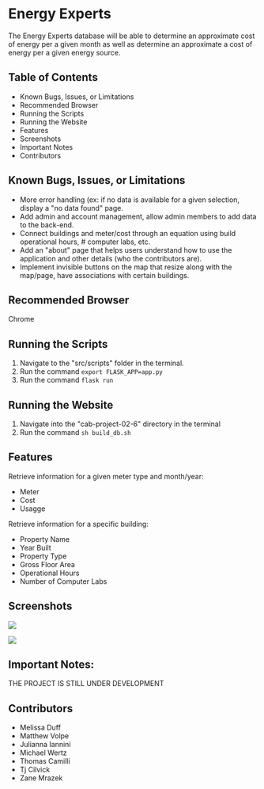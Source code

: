 # Energy Experts
The Energy Experts database will be able to determine an approximate cost of energy per a given month as well as determine an approximate a cost of energy per a given energy source. 

## Table of Contents
* Known Bugs, Issues, or Limitations
* Recommended Browser
* Running the Scripts
* Running the Website
* Features
* Screenshots
* Important Notes
* Contributors

## Known Bugs, Issues, or Limitations
* More error handling (ex: if no data is available for a given selection, display a "no data found" page.
* Add admin and account management, allow admin members to add data to the back-end.
* Connect buildings and meter/cost through an equation using build operational hours, # computer labs, etc.
* Add an "about" page that helps users understand how to use the application and other details (who the contributors are).
* Implement invisible buttons on the map that resize along with the map/page, have associations with certain buildings. 

## Recommended Browser
Chrome

## Running the Scripts

1) Navigate to the "src/scripts" folder in the terminal.
2) Run the command `export FLASK_APP=app.py`
3) Run the command `flask run`

## Running the Website

1) Navigate into the "cab-project-02-6" directory in the terminal
2) Run the command `sh build_db.sh`

## Features

Retrieve information for a given meter type and month/year:
* Meter
* Cost
* Usagge

Retrieve information for a specific building:
* Property Name
* Year Built
* Property Type
* Gross Floor Area
* Operational Hours
* Number of Computer Labs

## Screenshots

![](https://github.com/TCNJ-degoodj/cab-project-02-6/blob/main/static/images/form_ex.png)

![](https://github.com/TCNJ-degoodj/cab-project-02-6/blob/main/static/images/results_ex.png)

## Important Notes:

THE PROJECT IS STILL UNDER DEVELOPMENT
  
## Contributors
* Melissa Duff
* Matthew Volpe
* Julianna Iannini
* Michael Wertz
* Thomas Camilli
* Tj Cilvick
* Zane Mrazek
